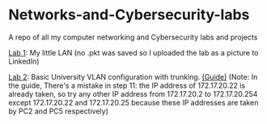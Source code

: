 # Networks-and-Cybersecurity-labs
A repo of all my computer networking and Cybersecurity labs and projects

[Lab 1](https://www.linkedin.com/feed/update/urn:li:activity:7359206727105265664/): My little LAN (no .pkt was saved so I uploaded the lab as a picture to LinkedIn)

[Lab 2](https://1drv.ms/u/c/38edc1456a85eb8d/Eb12sff5c91AuB7vNk1ZvOwBs5_6Wqu6ZFv441PfqYEx8A?e=3xeWhi): Basic University VLAN configuration with trunking. [(Guide)](https://faculty.ksu.edu.sa/sites/default/files/lab05_vlan.pdf) (Note: In the guide, There's a mistake in step 11: the IP address of 172.17.20.22 is already taken, so try any other IP address from 172.17.20.2 to 172.17.20.254 except 172.17.20.22 and 172.17.20.25 because these IP addresses are taken by PC2 and PC5 respectively)

